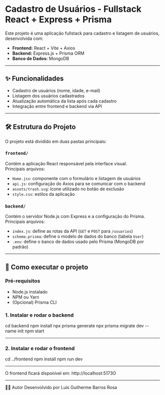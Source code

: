 #  Cadastro de Usuários - Fullstack React + Express + Prisma

Este projeto é uma aplicação fullstack para cadastro e listagem de usuários, desenvolvida com:

- **Frontend:** React + Vite + Axios  
- **Backend:** Express.js + Prisma ORM  
- **Banco de Dados:** MongoDB

---

## ✨ Funcionalidades

- Cadastro de usuários (nome, idade, e-mail)
- Listagem dos usuários cadastrados
- Atualização automática da lista após cada cadastro
- Integração entre frontend e backend via API

---

## 🛠 Estrutura do Projeto

O projeto está dividido em duas pastas principais:

### `frontend/`
Contém a aplicação React responsável pela interface visual.  
Principais arquivos:

- `Home.jsx`: componente com o formulário e listagem de usuários
- `api.js`: configuração do Axios para se comunicar com o backend
- `assets/trash.svg`: ícone utilizado no botão de exclusão
- `style.css`: estilos da aplicação

### `backend/`
Contém o servidor Node.js com Express e a configuração do Prisma.  
Principais arquivos:

- `index.js`: define as rotas da API (`GET` e `POST` para `/usuarios`)
- `schema.prisma`: define o modelo de dados do banco (tabela `User`)
- `.env`: define o banco de dados usado pelo Prisma (MongoDB por padrão)

---

## 🚀 Como executar o projeto

### Pré-requisitos

- Node.js instalado
- NPM ou Yarn
- (Opcional) Prisma CLI

### 1. Instalar e rodar o backend

cd backend
npm install
npx prisma generate
npx prisma migrate dev --name init
npm start 

---

### 2. Instalar e rodar o frontend

cd ../frontend
npm install
npm run dev

---

O frontend ficará disponível em: http://localhost:5173O

---

👨‍💻 Autor
Desenvolvido por Luís Guilherme Barros Rosa

